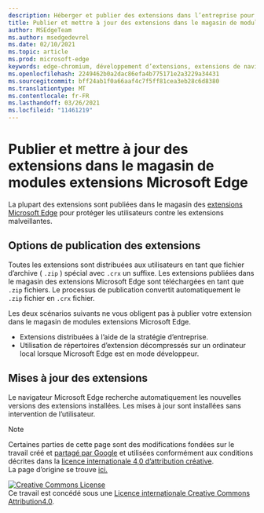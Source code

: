 ```yaml
---
description: Héberger et publier des extensions dans l’entreprise pour Microsoft Edge (Chromium).
title: Publier et mettre à jour des extensions dans le magasin de modules extensions Microsoft Edge
author: MSEdgeTeam
ms.author: msedgedevrel
ms.date: 02/10/2021
ms.topic: article
ms.prod: microsoft-edge
keywords: edge-chromium, développement d’extensions, extensions de navigateur, addons, centre de partenaires, développeur
ms.openlocfilehash: 2249462b0a2dac86efa4b775171e2a3229a34431
ms.sourcegitcommit: bff24ab1f0a66aaf4c7f5ff81cea3eb28c6d8380
ms.translationtype: MT
ms.contentlocale: fr-FR
ms.lasthandoff: 03/26/2021
ms.locfileid: "11461219"
---
```

# <a name="publish-and-update-extensions-in-the-microsoft-edge-add-ons-store"></a>Publier et mettre à jour des extensions dans le magasin de modules extensions Microsoft Edge  

La plupart des extensions sont publiées dans le magasin des [extensions Microsoft Edge][MicrosoftMicrosoftedgeInsiderAddonsEdgeextensions] pour protéger les utilisateurs contre les extensions malveillantes.  

## <a name="publish-options-for-extensions"></a>Options de publication des extensions  

Toutes les extensions sont distribuées aux utilisateurs en tant que fichier d’archive \( `.zip` \) spécial avec `.crx` un suffixe.  Les extensions publiées dans le magasin des extensions Microsoft Edge sont téléchargées en tant que `.zip` fichiers.  Le processus de publication convertit automatiquement le `.zip` fichier en `.crx` fichier.  

Les deux scénarios suivants ne vous obligent pas à publier votre extension dans le magasin de modules extensions Microsoft Edge.  

*   Extensions distribuées à l’aide de la stratégie d’entreprise.  
*   Utilisation de répertoires d’extension décompressés sur un ordinateur local lorsque Microsoft Edge est en mode développeur.  

## <a name="updates-to-extensions"></a>Mises à jour des extensions

Le navigateur Microsoft Edge recherche automatiquement les nouvelles versions des extensions installées. Les mises à jour sont installées sans intervention de l’utilisateur.  


<!-- image links -->

<!-- links -->  

[MicrosoftMicrosoftedgeInsiderAddonsEdgeextensions]: https://microsoftedge.microsoft.com/insider-addons/category/EdgeExtensions "Extensions - Microsoft Edge Insider Addons | Microsoft"  

> [!NOTE]
> Certaines parties de cette page sont des modifications fondées sur le travail créé et [partagé par Google][GoogleSitePolicies] et utilisées conformément aux conditions décrites dans la [licence internationale 4,0 d’attribution créative][CCA4IL].  
> La page d’origine se trouve [ici.](https://developer.chrome.com/extensions/hosting)  

[![Creative Commons License][CCby4Image]][CCA4IL]  
Ce travail est concédé sous une [Licence internationale Creative Commons Attribution4.0][CCA4IL].  

[CCA4IL]: https://creativecommons.org/licenses/by/4.0  
[CCby4Image]: https://i.creativecommons.org/l/by/4.0/88x31.png  
[GoogleSitePolicies]: https://developers.google.com/terms/site-policies  
